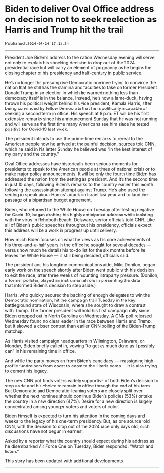# Biden to deliver Oval Office address on decision not to seek reelection as Harris and Trump hit the trail

Published :`2024-07-24 17:13:24`

---

President Joe Biden’s address to the nation Wednesday evening will serve not only to explain his shocking decision to drop out of the 2024 presidential race but will carry an element of poignancy as he begins the closing chapter of his presidency and half-century in public service.

He’s no longer the presumptive Democratic nominee trying to convince the nation that he still has the stamina and faculties to take on former President Donald Trump in an election in which he warned nothing less than democracy itself is in the balance. Instead, he’s now a lame-duck, having thrown his political weight behind his vice president, Kamala Harris, after being convinced by fellow Democrats that he is politically incapable of seeking a second term in office. His speech at 8 p.m. ET will be his first extensive remarks since his announcement Sunday that he was not running and will serve as the first time many Americans see him since he tested positive for Covid-19 last week.

The president intends to use the prime-time remarks to reveal to the American people how he arrived at the painful decision, sources told CNN, which he said in his letter Sunday he believed was “in the best interest of my party and the country.”

Oval Office addresses have historically been serious moments for presidents to speak to the American people at times of national crisis or to make major policy announcements. It will be only the fourth time Biden has addressed the nation from the setting as president. And it’s the second time in just 10 days, following Biden’s remarks to the country earlier this month following the assassination attempt against Trump. He’s also used the setting to speak about Hamas’ attack on Israel last year and to laud the passage of a bipartisan budget agreement.

Biden, who returned to the White House on Tuesday after testing negative for Covid-19, began drafting his highly anticipated address while isolating with the virus in Rehoboth Beach, Delaware, senior officials told CNN. Like all of Biden’s public speeches throughout his presidency, officials expect this address will be a work in progress up until delivery.

How much Biden focuses on what he views as his core achievements of his three-and-a-half years in the office he sought for several decades — versus how much he details his to-do list for the six months before he leaves the White House — is still being decided, officials said.

The president and his longtime communications aide, Mike Donilon, began early work on the speech shortly after Biden went public with his decision to exit the race, after three weeks of mounting intraparty pressure. (Donilon, a former pollster, played an instrumental role in presenting the data that informed Biden’s decision to step aside.)

Harris, who quickly secured the backing of enough delegates to win the Democratic nomination, hit the campaign trail Tuesday in the key battleground state of Wisconsin, where she sought to draw a contrast with Trump. The former president will hold his first campaign rally since Biden dropped out in North Carolina on Wednesday. A CNN poll released Wednesday found no clear leader in the race between Harris and Trump, but it showed a closer contest than earlier CNN polling of the Biden-Trump matchup.

As Harris visited campaign headquarters in Wilmington, Delaware, on Monday, Biden briefly called in, vowing “to get as much done as I possibly can” in his remaining time in office.

And while the party moves on from Biden’s candidacy — reassigning high-profile fundraisers from coast to coast to the Harris camp — it is also trying to cement his legacy.

The new CNN poll finds voters widely supportive of both Biden’s decision to step aside and his choice to remain in office through the end of his term. But Democratic and Democratic-leaning voters are closely split over whether the next nominee should continue Biden’s policies (53%) or take the country in a new direction (47%). Desire for a new direction is largely concentrated among younger voters and voters of color.

Biden himself is expected to turn his attention in the coming days and weeks to the legacy of his one-term presidency. But, as one source told CNN, with the decision to drop out of the 2024 race only days old, such discussions have not begun in earnest.

Asked by a reporter what the country should expect during his address as he disembarked Air Force One on Tuesday, Biden responded: “Watch and listen.”

This story has been updated with additional developments.

---

